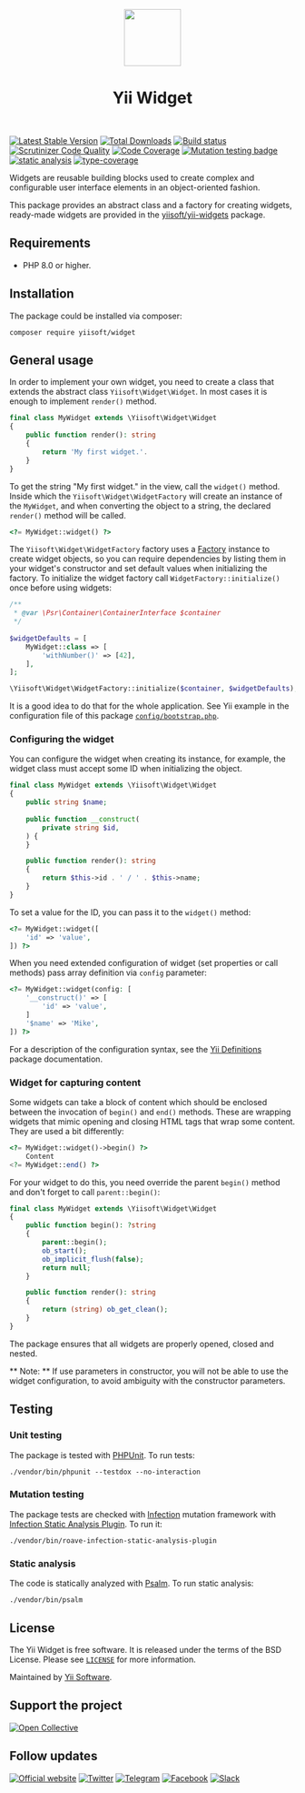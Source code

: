 <p align="center">
    <a href="https://github.com/yiisoft" target="_blank">
        <img src="https://yiisoft.github.io/docs/images/yii_logo.svg" height="100px">
    </a>
    <h1 align="center">Yii Widget</h1>
    <br>
</p>

[![Latest Stable Version](https://poser.pugx.org/yiisoft/widget/v/stable.png)](https://packagist.org/packages/yiisoft/widget)
[![Total Downloads](https://poser.pugx.org/yiisoft/widget/downloads.png)](https://packagist.org/packages/yiisoft/widget)
[![Build status](https://github.com/yiisoft/widget/workflows/build/badge.svg)](https://github.com/yiisoft/widget/actions?query=workflow%3Abuild)
[![Scrutinizer Code Quality](https://scrutinizer-ci.com/g/yiisoft/widget/badges/quality-score.png?b=master)](https://scrutinizer-ci.com/g/yiisoft/widget/?branch=master)
[![Code Coverage](https://scrutinizer-ci.com/g/yiisoft/widget/badges/coverage.png?b=master)](https://scrutinizer-ci.com/g/yiisoft/widget/?branch=master)
[![Mutation testing badge](https://img.shields.io/endpoint?style=flat&url=https%3A%2F%2Fbadge-api.stryker-mutator.io%2Fgithub.com%2Fyiisoft%2Fwidget%2Fmaster)](https://dashboard.stryker-mutator.io/reports/github.com/yiisoft/widget/master)
[![static analysis](https://github.com/yiisoft/widget/workflows/static%20analysis/badge.svg)](https://github.com/yiisoft/widget/actions?query=workflow%3A%22static+analysis%22)
[![type-coverage](https://shepherd.dev/github/yiisoft/widget/coverage.svg)](https://shepherd.dev/github/yiisoft/widget)

Widgets are reusable building blocks used to create complex and configurable
user interface elements in an object-oriented fashion.

This package provides an abstract class and a factory for creating widgets,
ready-made widgets are provided in the [yiisoft/yii-widgets](https://github.com/yiisoft/yii-widgets) package.

## Requirements

- PHP 8.0 or higher.

## Installation

The package could be installed via composer:

```shell
composer require yiisoft/widget
```

## General usage

In order to implement your own widget, you need to create a class that extends the abstract class
`Yiisoft\Widget\Widget`. In most cases it is enough to implement `render()` method.

```php
final class MyWidget extends \Yiisoft\Widget\Widget
{
    public function render(): string
    {
        return 'My first widget.'.
    }
}
```

To get the string "My first widget." in the view, call the `widget()` method. Inside which the
`Yiisoft\Widget\WidgetFactory` will create an instance of the `MyWidget`, and when converting the object
to a string, the declared `render()` method will be called.

```php
<?= MyWidget::widget() ?>
```

The `Yiisoft\Widget\WidgetFactory` factory uses a [Factory](https://github.com/yiisoft/factory)
instance to create widget objects, so you can require dependencies by listing them in your widget's constructor
and set default values when initializing the factory. To initialize the widget factory call
`WidgetFactory::initialize()` once before using widgets:

```php
/**
 * @var \Psr\Container\ContainerInterface $container
 */
 
$widgetDefaults = [
    MyWidget::class => [
        'withNumber()' => [42],
    ],
];

\Yiisoft\Widget\WidgetFactory::initialize($container, $widgetDefaults);
```

It is a good idea to do that for the whole application. See Yii example in the configuration file of this package
[`config/bootstrap.php`](https://github.com/yiisoft/widget/blob/master/config/bootstrap.php).

### Configuring the widget

You can configure the widget when creating its instance, for example,
the widget class must accept some ID when initializing the object.

```php
final class MyWidget extends \Yiisoft\Widget\Widget
{
    public string $name;
    
    public function __construct(
        private string $id,
    ) {
    }

    public function render(): string
    {
        return $this->id . ' / ' . $this->name;
    }
}
```

To set a value for the ID, you can pass it to the `widget()` method:

```php
<?= MyWidget::widget([
    'id' => 'value',
]) ?>
```

When you need extended configuration of widget (set properties or call methods) pass array definition via `config`
parameter:

```php
<?= MyWidget::widget(config: [
    '__construct()' => [
        'id' => 'value',
    ]
    '$name' => 'Mike',
]) ?>
```

For a description of the configuration syntax, see the
[Yii Definitions](https://github.com/yiisoft/definitions#arraydefinition) package documentation.

### Widget for capturing content

Some widgets can take a block of content which should be enclosed between the invocation of `begin()` and `end()`
methods. These are wrapping widgets that mimic opening and closing HTML tags that wrap some content.
They are used a bit differently:

```php
<?= MyWidget::widget()->begin() ?>
    Content
<?= MyWidget::end() ?>
```

For your widget to do this, you need override the parent `begin()` method and don't forget to call `parent::begin()`:

```php
final class MyWidget extends \Yiisoft\Widget\Widget
{
    public function begin(): ?string
    {
        parent::begin();
        ob_start();
        ob_implicit_flush(false);
        return null;
    }

    public function render(): string
    {
        return (string) ob_get_clean();
    }
}
```

The package ensures that all widgets are properly opened, closed and nested.

** Note: ** If use parameters in constructor, you will not be able to use the widget configuration, to avoid ambiguity with the constructor parameters.

## Testing

### Unit testing

The package is tested with [PHPUnit](https://phpunit.de/). To run tests:

```shell
./vendor/bin/phpunit --testdox --no-interaction
```

### Mutation testing

The package tests are checked with [Infection](https://infection.github.io/) mutation framework with
[Infection Static Analysis Plugin](https://github.com/Roave/infection-static-analysis-plugin). To run it:

```shell
./vendor/bin/roave-infection-static-analysis-plugin
```

### Static analysis

The code is statically analyzed with [Psalm](https://psalm.dev/). To run static analysis:

```shell
./vendor/bin/psalm
```

## License

The Yii Widget is free software. It is released under the terms of the BSD License.
Please see [`LICENSE`](./LICENSE.md) for more information.

Maintained by [Yii Software](https://www.yiiframework.com/).


## Support the project

[![Open Collective](https://img.shields.io/badge/Open%20Collective-sponsor-7eadf1?logo=open%20collective&logoColor=7eadf1&labelColor=555555)](https://opencollective.com/yiisoft)

## Follow updates

[![Official website](https://img.shields.io/badge/Powered_by-Yii_Framework-green.svg?style=flat)](https://www.yiiframework.com/)
[![Twitter](https://img.shields.io/badge/twitter-follow-1DA1F2?logo=twitter&logoColor=1DA1F2&labelColor=555555?style=flat)](https://twitter.com/yiiframework)
[![Telegram](https://img.shields.io/badge/telegram-join-1DA1F2?style=flat&logo=telegram)](https://t.me/yii3en)
[![Facebook](https://img.shields.io/badge/facebook-join-1DA1F2?style=flat&logo=facebook&logoColor=ffffff)](https://www.facebook.com/groups/yiitalk)
[![Slack](https://img.shields.io/badge/slack-join-1DA1F2?style=flat&logo=slack)](https://yiiframework.com/go/slack)

